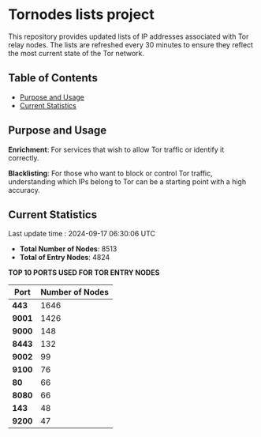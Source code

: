 # Tornodes lists project

This repository provides updated lists of IP addresses associated with Tor relay nodes. The lists are refreshed every 30 minutes to ensure they reflect the most current state of the Tor network.

## Table of Contents

- [Purpose and Usage](#purpose-and-usage)
- [Current Statistics](#current-statistics)


## Purpose and Usage

**Enrichment**: For services that wish to allow Tor traffic or identify it correctly.

**Blacklisting**: For those who want to block or control Tor traffic, understanding which IPs belong to Tor can be a starting point with a high accuracy.

## Current Statistics

Last update time : 2024-09-17 06:30:06 UTC

- **Total Number of Nodes**: 8513
- **Total of Entry Nodes**: 4824

**TOP 10 PORTS USED FOR TOR ENTRY NODES**

| **Port** | **Number of Nodes** |
|------|-----------------|
| **443**   | 1646  |
| **9001**   | 1426  |
| **9000**   | 148  |
| **8443**   | 132  |
| **9002**   | 99  |
| **9100**   | 76  |
| **80**   | 66  |
| **8080**   | 66  |
| **143**   | 48  |
| **9200**   | 47  |

